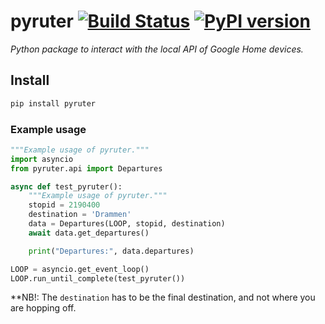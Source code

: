 # pyruter [![Build Status](https://travis-ci.org/ludeeus/pyruter.svg?branch=master)](https://travis-ci.org/ludeeus/pyruter) [![PyPI version](https://badge.fury.io/py/pyruter.svg)](https://badge.fury.io/py/pyruter)

_Python package to interact with the local API of Google Home devices._

## Install

```bash
pip install pyruter
```

### Example usage

```python
"""Example usage of pyruter."""
import asyncio
from pyruter.api import Departures

async def test_pyruter():
    """Example usage of pyruter."""
    stopid = 2190400
    destination = 'Drammen'
    data = Departures(LOOP, stopid, destination)
    await data.get_departures()

    print("Departures:", data.departures)

LOOP = asyncio.get_event_loop()
LOOP.run_until_complete(test_pyruter())
```

**NB!: The `destination` has to be the final destination, and not where you are hopping off.